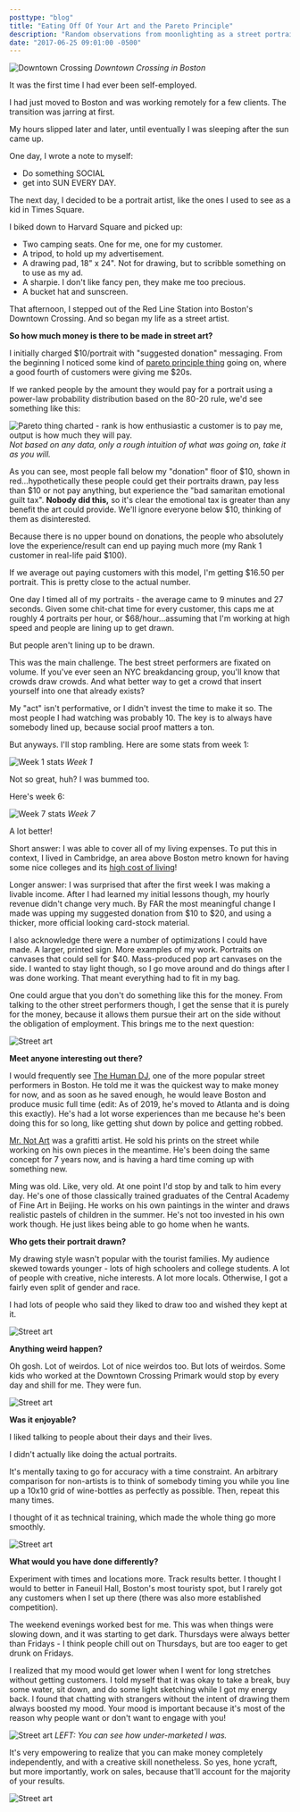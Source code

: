 ```yaml
---
posttype: "blog"
title: "Eating Off Of Your Art and the Pareto Principle"
description: "Random observations from moonlighting as a street portrait artist."
date: "2017-06-25 09:01:00 -0500"
---
```


![Downtown Crossing](./downtown.jpg)
*Downtown Crossing in Boston*

It was the first time I had ever been self-employed.

I had just moved to Boston and was working remotely for a few clients. The transition was jarring at first. 

My hours slipped later and later, until eventually I was sleeping after the sun came up.

One day, I wrote a note to myself: 

- Do something SOCIAL
- get into SUN EVERY DAY.

The next day, I decided to be a portrait artist, like the ones I used to see as a kid in Times Square.

I biked down to Harvard Square and picked up:
- Two camping seats. One for me, one for my customer.
- A tripod, to hold up my advertisement.
- A drawing pad, 18" x 24". Not for drawing, but to scribble something on to use as my ad.
- A sharpie. I don't like fancy pen, they make me too precious.
- A bucket hat and sunscreen.

That afternoon, I stepped out of the Red Line Station into Boston's Downtown Crossing. And so began my life as a street artist.

**So how much money is there to be made in street art?**

I initially charged $10/portrait with "suggested donation" messaging. From the beginning I noticed some kind of [pareto principle thing](https://www.8020curve.com/instructions.html) going on, where a good fourth of customers were giving me $20s.

If we ranked people by the amount they would pay for a portrait using a power-law probability distribution based on the 80-20 rule, we'd see something like this:

![Pareto thing charted - rank is how enthusiastic a customer is to pay me, output is how much they will pay.](./pareto.jpg)
*Not based on any data, only a rough intuition of what was going on, take it as you will.*

As you can see, most people fall below my "donation" floor of $10, shown in <span class="text-red-500">red</span>...hypothetically these people could get their portraits drawn, pay less than $10 or not pay anything, but experience the "bad samaritan emotional guilt tax". **Nobody did this,** so it's clear the emotional tax is greater than any benefit the art could provide. We'll ignore everyone below $10, thinking of them as disinterested.

Because there is no upper bound on donations, the people who absolutely love the experience/result can end up paying much more (my Rank 1 customer in real-life paid $100).

If we average out paying customers with this model, I'm getting $16.50 per portrait. This is pretty close to the actual number.
 
One day I timed all of my portraits - the average came to 9 minutes and 27 seconds. Given some chit-chat time for every customer, this caps me at roughly 4 portraits per hour, or $68/hour...assuming that I'm working at high speed and people are lining up to get drawn.

But people aren't lining up to be drawn. 

This was the main challenge. The best street performers are fixated on volume. If you've ever seen an NYC breakdancing group, you'll know that crowds draw crowds. And what better way to get a crowd that insert yourself into one that already exists?

My "act" isn't performative, or I didn't invest the time to make it so. The most people I had watching was probably 10. The key is to always have somebody lined up, because social proof matters a ton. 

But anyways. I'll stop rambling. Here are some stats from week 1:

![Week 1 stats](./week1.png)
*Week 1*

Not so great, huh? I was bummed too. 

Here's week 6:

![Week 7 stats](./week7.png)
*Week 7*

A lot better!

Short answer: I was able to cover all of my living expenses. To put this in context, I lived in Cambridge, an area above Boston metro known for having some nice colleges and its [high cost of living](https://www.rentjungle.com/average-rent-in-cambridge-rent-trends/)!

Longer answer: I was surprised that after the first week I was making a livable income. After I had learned my initial lessons though, my hourly revenue didn't change very much. By FAR the most meaningful change I made was upping my suggested donation from $10 to $20, and using a thicker, more official looking card-stock material.

I also acknowledge there were a number of optimizations I could have made. A larger, printed sign. More examples of my work. Portraits on canvases that could sell for $40. Mass-produced pop art canvases on the side. I wanted to stay light though, so I go move around and do things after I was done working. That meant everything had to fit in my bag. 

One could argue that you don't do something like this for the money. From talking to the other street performers though, I get the sense that it is purely for the money, because it allows them pursue their art on the side without the obligation of employment. This brings me to the next question:

![Street art](./image1.jpg)

**Meet anyone interesting out there?**

I would frequently see [The Human DJ](https://www.instagram.com/thehumandj/), one of the more popular street performers in Boston. He told me it was the quickest way to make money for now, and as soon as he saved enough, he would leave Boston and produce music full time (edit: As of 2019, he's moved to Atlanta and is doing this exactly). He's had a lot worse experiences than me because he's been doing this for so long, like getting shut down by police and getting robbed.

[Mr. Not Art](http://www.mettermedia.com/not-art-x-metter-media-interview/) was a grafitti artist. He sold his prints on the street while working on his own pieces in the meantime. He's been doing the same concept for 7 years now, and is having a hard time coming up with something new.

Ming was old. Like, very old. At one point I'd stop by and talk to him every day. He's one of those classically trained graduates of the Central Academy of Fine Art in Beijing. He works on his own paintings in the winter and draws realistic pastels of children in the summer. He's not too invested in his own work though. He just likes being able to go home when he wants.

**Who gets their portrait drawn?**

My drawing style wasn't popular with the tourist families. My audience skewed towards younger - lots of high schoolers and college students. A lot of people with creative, niche interests. A lot more locals.  Otherwise, I got a fairly even split of gender and race.

I had lots of people who said they liked to draw too and wished they kept at it.

![Street art](./image3.jpg)

**Anything weird happen?**

Oh gosh. Lot of weirdos. Lot of nice weirdos too. But lots of weirdos. Some kids who worked at the Downtown Crossing Primark would stop by every day and shill for me. They were fun.

![Street art](./kids.jpg)

**Was it enjoyable?**

I liked talking to people about their days and their lives. 

I didn't actually like doing the actual portraits. 

It's mentally taxing to go for accuracy with a time constraint. An arbitrary comparison for non-artists is to think of somebody timing you while you line up a 10x10 grid of wine-bottles as perfectly as possible. Then, repeat this many times.

I thought of it as technical training, which made the whole thing go more smoothly. 

![Street art](./image4.jpg)


**What would you have done differently?**

Experiment with times and locations more. Track results better. I thought I would to better in Faneuil Hall, Boston's most touristy spot, but I rarely got any customers when I set up there (there was also more established competition).

The weekend evenings worked best for me. This was when things were slowing down, and it was starting to get dark. Thursdays were always better than Fridays - I think people chill out on Thursdays, but are too eager to get drunk on Fridays.

I realized that my mood would get lower when I went for long stretches without getting customers. I told myself that it was okay to take a break, buy some water, sit down, and do some light sketching while I got my energy back. I found that chatting with strangers without the intent of drawing them always boosted my mood. Your mood is important because it's most of the reason why people want or don't want to engage with you!

![Street art](./mysign.jpg)
*LEFT: You can see how under-marketed I was.*

It's very empowering to realize that you can make money completely independently, and with a creative skill nonetheless. So yes, hone ycraft, but more importantly, work on sales, because that'll account for the majority of your results.

![Street art](./pair.jpg)


